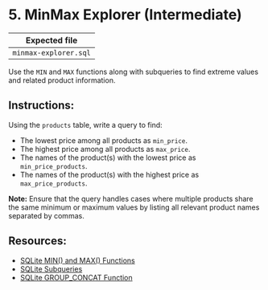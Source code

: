 # 5. MinMax Explorer (Intermediate)

| Expected file |
| ------------- |
| `minmax-explorer.sql` |

Use the `MIN` and `MAX` functions along with subqueries to find extreme values and related product information.

## Instructions:

Using the `products` table, write a query to find:

- The lowest price among all products as `min_price`.
- The highest price among all products as `max_price`.
- The names of the product(s) with the lowest price as `min_price_products`.
- The names of the product(s) with the highest price as `max_price_products`.

**Note:** Ensure that the query handles cases where multiple products share the same minimum or maximum values by listing all relevant product names separated by commas.

## Resources:

- [SQLite MIN() and MAX() Functions](https://www.sqlite.org/lang_aggfunc.html#min)
- [SQLite Subqueries](https://www.sqlite.org/lang_select.html#subqueries)
- [SQLite GROUP_CONCAT Function](https://www.sqlite.org/lang_aggfunc.html#group_concat)
